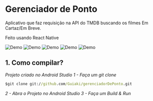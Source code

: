 ﻿# Gerenciador de Ponto

Aplicativo que faz requisição na API do TMDB buscando os filmes Em Cartaz/Em Breve.

Feito usando React Native

![Demo](https://github.com/Guiaki/gerenciadorDePonto/blob/master/tela%20principal.jpeg)
![Demo](https://github.com/Guiaki/gerenciadorDePonto/blob/master/tela%20cadastro.jpeg)
![Demo](https://github.com/Guiaki/gerenciadorDePonto/blob/master/tela%20ponto%201.jpeg)
![Demo](https://github.com/Guiaki/gerenciadorDePonto/blob/master/tela%20ponto%201.jpeg)
![Demo](https://github.com/Guiaki/gerenciadorDePonto/blob/master/tela%20visualizar%20pontos.jpeg)

## 1. Como compilar?

*Projeto criado no Android Studio*
*1 - Faça um git clone*

```cmd
$git clone git://github.com/Guiaki/gerenciadorDePonto.git
```
*2 - Abra o Projeto no Android Studio*
*3 - Faça um Build & Run*
